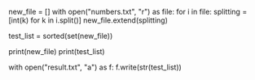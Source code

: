 new_file = []
with open("numbers.txt", "r") as file:
    for i in file:
        splitting = [int(k) for k in i.split()]
        new_file.extend(splitting)

test_list = sorted(set(new_file))

print(new_file)
print(test_list)

with open("result.txt", "a") as f:
    f.write(str(test_list))

